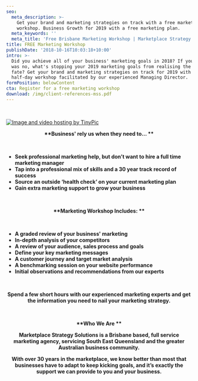 ```yaml
---
seo:
  meta_description: >-
    Get your brand and marketing strategies on track with a free marketing
    workshop. Business Growth for 2019 with a free marketing plan.
  meta_keywords: ''
  meta_title: 'Free Brisbane Marketing Workshop | Marketplace Strategy Solutions '
title: FREE Marketing Workshop
publishDate: '2018-10-16T10:03:18+10:00'
intro: >-
  Did you achieve all of your business' marketing goals in 2018? If your answer
  was no, what's stopping your 2019 marketing goals from realising the same
  fate? Get your brand and marketing strategies on track for 2019 with a free
  half-day workshop facilitated by our experienced Managing Director.
formPosition: belowContent
cta: Register for a free marketing workshop
download: /img/client-references-mss.pdf
---
```

<br>

<html>

<head>

<left> 



<a href="http://tinypic.com?ref=s63fc7" target="_blank"><img src="http://i64.tinypic.com/s63fc7.jpg" border="0" alt="Image and video hosting by TinyPic"></a>       

<p>

<center>

<b> **Business' rely us when they need to...
**

</center>

<br>

<ul> 

<li>      Seek professional marketing help, but don’t want to hire a full time marketing manager</li>

<li>      Tap into a professional mix of skills and a 30 year track record of success </li>

<li>      Source an outside ‘health check’ on your current marketing plan </li>

<li>      Gain extra marketing support to grow your business </li>

</ul>

</p>
          

<p>

<center>

<br>

<b> **Marketing Workshop Includes:
**

</center>

<br>

<ul> 

<li>      A graded review of your business' marketing</li>

<li>      In-depth analysis of your competitors</li>

<li>      A review of your audience, sales process and goals</li>

<li>      Define your key marketing messages</li>

<li>      A customer journey and target market analysis</li>

<li>      A benchmarking session on your website performance </li>

<li>      Initial observations and recommendations from our experts</li>

</ul>

</p>
         

<p>

<center>

<br>

Spend a few short hours with our experienced marketing experts and get the information you need to nail your marketing strategy.  

<br>

</p>



<b> **Who We Are
**

<p>

Marketplace Strategy Solutions is a Brisbane based, full service marketing agency, servicing South East Queensland and the greater Australian business community.

With over 30 years in the marketplace, we know better than most that businesses have to adapt to keep kicking goals, and it’s exactly the support we can provide to you and your business.

</center>

</p>

</left>

</html>

<p>

<center>

<br>
